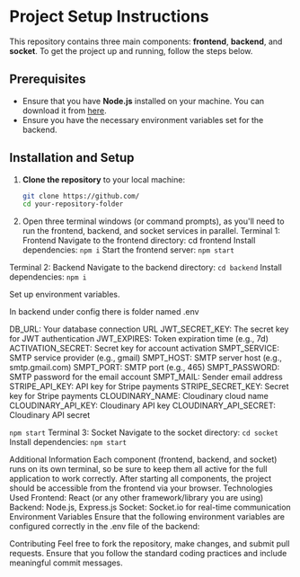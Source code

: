 # Project Setup Instructions

This repository contains three main components: **frontend**, **backend**, and **socket**. To get the project up and running, follow the steps below.

## Prerequisites

- Ensure that you have **Node.js** installed on your machine. You can download it from [here](https://nodejs.org/).
- Ensure you have the necessary environment variables set for the backend.

## Installation and Setup

1. **Clone the repository** to your local machine:
   ```bash
   git clone https://github.com/
   cd your-repository-folder

2. Open three terminal windows (or command prompts), as you'll need to run the frontend, backend, and socket services in parallel.
Terminal 1: Frontend
Navigate to the frontend directory:
cd frontend
Install dependencies:
`npm i`
Start the frontend server:
`npm start`

Terminal 2: Backend
Navigate to the backend directory:
`cd backend`
Install dependencies:
`npm i`

Set up environment variables.

In backend under config there is folder named .env

DB_URL: Your database connection URL
JWT_SECRET_KEY: The secret key for JWT authentication
JWT_EXPIRES: Token expiration time (e.g., 7d)
ACTIVATION_SECRET: Secret key for account activation
SMPT_SERVICE: SMTP service provider (e.g., gmail)
SMPT_HOST: SMTP server host (e.g., smtp.gmail.com)
SMPT_PORT: SMTP port (e.g., 465)
SMPT_PASSWORD: SMTP password for the email account
SMPT_MAIL: Sender email address
STRIPE_API_KEY: API key for Stripe payments
STRIPE_SECRET_KEY: Secret key for Stripe payments
CLOUDINARY_NAME: Cloudinary cloud name
CLOUDINARY_API_KEY: Cloudinary API key
CLOUDINARY_API_SECRET: Cloudinary API secret


`npm start`
Terminal 3: Socket
Navigate to the socket directory:
`cd socket`
Install dependencies:
`npm start`

Additional Information
Each component (frontend, backend, and socket) runs on its own terminal, so be sure to keep them all active for the full application to work correctly.
After starting all components, the project should be accessible from the frontend via your browser.
Technologies Used
Frontend: React (or any other framework/library you are using)
Backend: Node.js, Express.js
Socket: Socket.io for real-time communication
Environment Variables
Ensure that the following environment variables are configured correctly in the .env file of the backend:

Contributing
Feel free to fork the repository, make changes, and submit pull requests. Ensure that you follow the standard coding practices and include meaningful commit messages.
